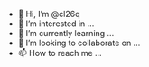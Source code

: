 - 👋 Hi, I’m @cl26q
- 👀 I’m interested in ...
- 🌱 I’m currently learning ...
- 💞️ I’m looking to collaborate on ...
- 📫 How to reach me ...

<!---
cl26q/cl26q is a ✨ special ✨ repository because its `README.md` (this file) appears on your GitHub profile.
You can click the Preview link to take a look at your changes.
--->

